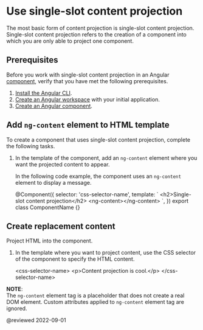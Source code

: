 # Use single-slot content projection

The most basic form of content projection is single-slot content projection.
Single-slot content projection refers to the creation of a component into which you are only able to project one component.

## Prerequisites

Before you work with single-slot content projection in an Angular [component][AioGuideGlossaryComponent], verify that you have met the following prerequisites.

1.  [Install the Angular CLI][AioGuideSetupLocalInstallTheAngularCli].
1.  [Create an Angular workspace][AioGuideSetupLocalCreateAWorkspaceAndInitialApplication] with your initial application.
1.  [Create an Angular component][AioGuideComponentCreateCli].

## Add `ng-content` element to HTML template

To create a component that uses single-slot content projection, complete the following tasks.

1.  In the template of the component, add an `ng-content` element where you want the projected content to appear.

    In the following code example, the component uses an `ng-content` element to display a message.

    <code-example format="typescript" header="Add ng-content element to HTML template" language="typescript">

    &commat;Component({
      selector: 'css-selector-name',
      template: &grave;
        &lt;h2&gt;Single-slot content projection&lt;/h2&gt;
        &lt;ng-content&gt;&lt;/ng-content&gt;
      &grave;,
    })
    export class ComponentName {}

    </code-example>

## Create replacement content

Project HTML into the component.

1.  In the template where you want to project content, use the CSS selector of the component to specify the HTML content.

    <code-example format="html" header="Create content for ng-content element" language="html">

    &lt;css-selector-name&gt;
        &lt;p&gt;Content projection is cool.&lt;/p&gt;
    &lt;/css-selector-name&gt;

    </code-example>

<div class="alert is-helpful">

**NOTE**: <br/>
The `ng-content` element tag is a placeholder that does not create a real DOM element.
Custom attributes applied to `ng-content` element tag are ignored.

</div>

<!-- links -->

[AioGuideComponentCreateCli]: guide/component/component-create-cli "Create an Angular component | Angular"

[AioGuideGlossaryComponent]: guide/glossary#component "component - Glossary | Angular"

[AioGuideSetupLocalCreateAWorkspaceAndInitialApplication]: guide/setup-local#create-a-workspace-and-initial-application "Create a workspace and initial application - Setting up the local environment and workspace | Angular"
[AioGuideSetupLocalInstallTheAngularCli]: guide/setup-local#install-the-angular-cli "Install the Angular CLI - Setting up the local environment and workspace | Angular"

<!-- external links -->

<!-- end links -->

@reviewed 2022-09-01
